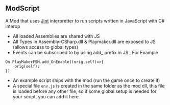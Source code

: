 ## ModScript

A Mod that uses [Jint](https://github.com/sebastienros/jint) interpretter to run scripts written in JavaScript with C# interop

- All loaded Assemblies are shared with JS
- All Types in Assembly-CSharp.dll & Playmaker.dll are exposed to JS (allows access to global types)
- Events can be subscribed to by using add_ prefix in JS , For Example
``` JS
On.PlayMakerFSM.add_OnEnable((orig,self)=>{
    orig(self);
})
```
- An example script ships with the mod (run the game once to create it)
- A special file `env.js` is created in the same folder as the mod dll, this file is loaded before any other file, so if some global setup is needed for your script, you can add it here.
